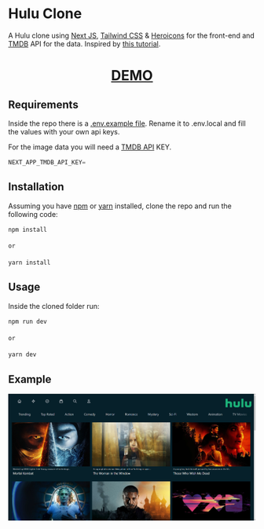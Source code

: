 # Hulu Clone

A Hulu clone using [Next JS](https://nextjs.org), [Tailwind CSS](https://tailwindcss.com) & [Heroicons](https://heroicons.com) for the front-end and [TMDB](https://www.themoviedb.org) API for the data. Inspired by [this tutorial](https://www.youtube.com/watch?v=MqDlsjc8GLo&t=2151s).

<div align="center">
  <h1><a href="http://kangelopoulos.ddns.net:3000"> DEMO </a></h1>
</div>

## Requirements

Inside the repo there is a [.env.example file](./hulu/.env.example). Rename it to .env.local and fill the values with your own api keys.

For the image data you will need a [TMDB API](https://www.themoviedb.org) KEY.

```javascript
NEXT_APP_TMDB_API_KEY=
```


## Installation

Assuming you have [npm](shttps://www.npmjs.com) or [yarn](https://www.yarnpkg.com) installed, clone the repo and run the following code:

```bash
npm install

or

yarn install
```

## Usage

Inside the cloned folder run:

```bash
npm run dev

or

yarn dev
```

## Example

<p align="center">
  <img src="img/img.png" /> 
</p>
